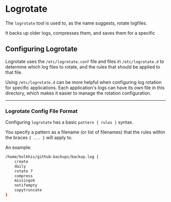 # Logrotate

The `logrotate` tool is used to, as the name suggests, rotate logfiles.  

It backs up older logs, compresses them, and saves them for a specific 


## Configuring Logrotate

Logrotate uses the `/etc/logrotate.conf` file and files in `/etc/logrotate.d` to
determine which log files to rotate, and the rules that should be applied to that
file.  

Using `/etc/logrotate.d` can be more helpful when configuring log rotation for
specific applications. Each application's logs can have its own file in this
directory, which makes it easier to manage the rotation configuration.  

---

### Logrotate Config File Format

Configuring `logrotate` has a basic `pattern { rules }` syntax.  

You specify a pattern as a filename (or list of filenames) that the rules within the
braces `{ ... }` will apply to.  

An example:
```bash
/home/kolkhis/github-backups/backup.log {
    create
    daily
    rotate 7
    compress
    missingok
    notifempty
    copytruncate
}
```

<!-- > TODO: Add explanation -->







